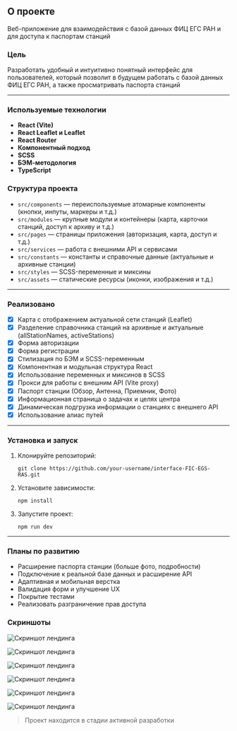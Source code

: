 ## О проекте

Веб-приложение для взаимодействия с базой данных ФИЦ ЕГС РАН и для доступа к паспортам станций

### Цель

Разработать удобный и интуитивно понятный интерфейс для пользователей, который позволит в будущем работать с базой данных ФИЦ ЕГС РАН, а также просматривать паспорта станций

---

### Используемые технологии

- **React (Vite)**
- **React Leaflet и Leaflet**
- **React Router**
- **Компонентный подход**
- **SCSS**
- **БЭМ-методология**
- **TypeScript**

### Структура проекта

- `src/components` — переиспользуемые атомарные компоненты (кнопки, инпуты, маркеры и т.д.)
- `src/modules` — крупные модули и контейнеры (карта, карточки станций, доступ к архиву и т.д.)
- `src/pages` — страницы приложения (авторизация, карта, доступ и т.д.)
- `src/services` — работа с внешними API и сервисами
- `src/constants` — константы и справочные данные (актуальные и архивные станции)
- `src/styles` — SCSS-переменные и миксины
- `src/assets` — статические ресурсы (иконки, изображения и т.д.)

---

### Реализовано

- [x] Карта с отображением актуальной сети станций (Leaflet)
- [x] Разделение справочника станций на архивные и актуальные (allStationNames, activeStations)
- [x] Форма авторизации
- [x] Форма регистрации
- [x] Стилизация по БЭМ и SCSS-переменным
- [x] Компонентная и модульная структура React
- [x] Использование переменных и миксинов в SCSS
- [x] Прокси для работы с внешним API (Vite proxy)
- [x] Паспорт станции (Обзор, Антенна, Приемник, Фото)
- [x] Информационная страница о задачах и целях центра
- [x] Динамическая подгрузка информации о станциях с внешнего API
- [x] Использование алиас путей

---

### Установка и запуск

1. Клонируйте репозиторий:
   ```
   git clone https://github.com/your-username/interface-FIC-EGS-RAS.git
   ```
2. Установите зависимости:
   ```
   npm install
   ```
3. Запустите проект:
   ```
   npm run dev
   ```

---

### Планы по развитию

- Расширение паспорта станции (больше фото, подробности)
- Подключение к реальной базе данных и расширение API
- Адаптивная и мобильная верстка
- Валидация форм и улучшение UX
- Покрытие тестами
- Реализовать разграничение прав доступа

### Скриншоты

![Скриншот лендинга](./screenshots/screenshot_1.png)

![Скриншот лендинга](./screenshots/screenshot_2.png)

![Скриншот лендинга](./screenshots/screenshot_3.png)

![Скриншот лендинга](./screenshots/screenshot_4.png)

![Скриншот лендинга](./screenshots/screenshot_5.png)

![Скриншот лендинга](./screenshots/screenshot_6.png)

> Проект находится в стадии активной разработки

